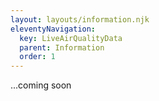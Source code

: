 ```yaml
---
layout: layouts/information.njk
eleventyNavigation:
  key: LiveAirQualityData
  parent: Information
  order: 1
---
```


...coming soon





